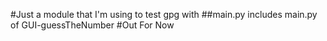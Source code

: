 #Just a module that I'm using to test gpg with
##main.py includes main.py of GUI-guessTheNumber
#Out For Now

